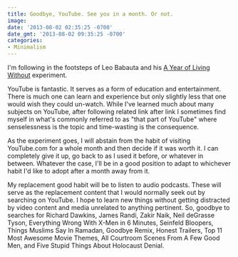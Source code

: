 ```yaml
---
title: Goodbye, YouTube. See you in a month. Or not.
image: 
date: '2013-08-02 02:35:25 -0700'
date_gmt: '2013-08-02 09:35:25 -0700'
categories:
- Minimalism
---
```

<p>I'm following in the footsteps of Leo Babauta and his <a href="http://zenhabits.net/without/" target="_blank">A Year of Living Without</a> experiment.</p>
<p>YouTube is fantastic. It serves as a form of education and entertainment. There is much one can learn and experience but only slightly less that one would wish they could un-watch. While I've learned much about many subjects on YouTube, after following related link after link I sometimes find myself in what's commonly referred to as "that part of YouTube" where senselessness is the topic and time-wasting is the consequence.</p>
<p>As the experiment goes, I will abstain from the habit of visiting YouTube.com for a whole month and then decide if it was worth it. I can completely give it up, go back to as I used it before, or whatever in between. Whatever the case, I'll be in a good position to adapt to whichever habit I'd like to adopt after a month away from it.</p>
<p>My replacement good habit will be to listen to audio podcasts. These will serve as the replacement content that I would normally seek out by searching on YouTube. I hope to learn new things without getting distracted by video content and media unrelated to anything pertinent. So, goodbye to searches for Richard Dawkins, James Randi, Zakir Naik, Neil deGrasse Tyson, Everything Wrong With X-Men in 6 Minutes, Seinfeld Bloopers, Things Muslims Say In Ramadan, Goodbye Remix, Honest Trailers, Top 11 Most Awesome Movie Themes, All Courtroom Scenes From A Few Good Men, and Five Stupid Things About Holocaust Denial.</p>
